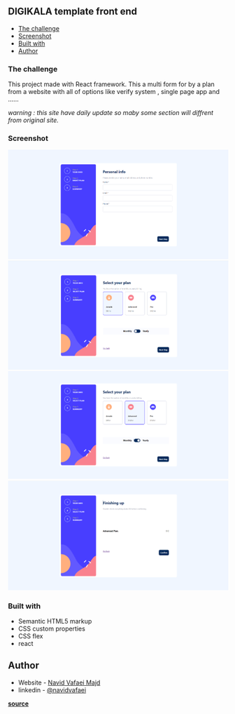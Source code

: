 
## DIGIKALA template front end


- [The challenge](#the-challenge)
- [Screenshot](#screenshot)
- [Built with](#built-with)
- [Author](#author)




### The challenge

This project made with React framework.
This a multi form for by a plan from a website with all of options like verify system , single page app and ......
 
*warning : this site have daily update so maby some section will diffrent from original site.*

### Screenshot

![](/src/assets/designe/Screenshot%202024-10-24%20110012.png)
![](/src/assets/designe/Screenshot%202024-10-24%20110034.png)
![](/src/assets/designe/Screenshot%202024-10-24%20110046.png)
![](/src/assets/designe/Screenshot%202024-10-24%20110106.png)



### Built with

- Semantic HTML5 markup
- CSS custom properties
- CSS flex
- react


## Author

- Website - [Navid Vafaei Majd](https://https://navidvafaei.ir/)
- linkedin - [@navidvafaei](https://ir.linkedin.com/in/navidvafaei)

**[source](https://https://www.frontendmentor.io//)**

